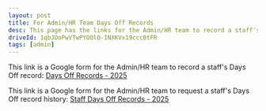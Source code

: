 ```yaml
---
layout: post
title: For Admin/HR Team Days Off Records
desc: This page has the links for the Admin/HR team to record a staff's Days Off record.
driveId: 1qbJOoPwVTwPYOOlO-INXKVx19ccc0tFR
tags: [admin]
---
```

This link is a Google form for the Admin/HR team to record a staff's Days Off record:
[Days Off Records - 2025](https://forms.gle/k5ji1BdTigkKsgcp8)

This link is a Google form for the Admin/HR team to request a staff's Days Off record history:
[Staff Days Off Records - 2025](https://forms.gle/7jYnHiph3o2RVAfMA)

